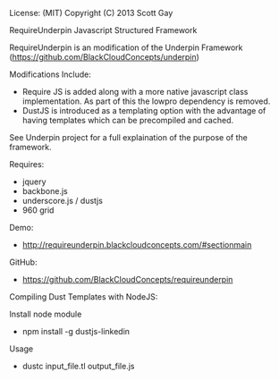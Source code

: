 License: (MIT)
Copyright (C) 2013 Scott Gay

RequireUnderpin Javascript Structured Framework

RequireUnderpin is an modification of the Underpin Framework (https://github.com/BlackCloudConcepts/underpin)

Modifications Include:
- Require JS is added along with a more native javascript class implementation.  As part of this the lowpro dependency is removed.
- DustJS is introduced as a templating option with the advantage of having templates which can be precompiled and cached.

See Underpin project for a full explaination of the purpose of the framework.

Requires:
- jquery
- backbone.js
- underscore.js / dustjs
- 960 grid

Demo:
- http://requireunderpin.blackcloudconcepts.com/#sectionmain

GitHub:
- https://github.com/BlackCloudConcepts/requireunderpin

Compiling Dust Templates with NodeJS: 

Install node module
- npm install -g dustjs-linkedin

Usage
- dustc input_file.tl output_file.js

